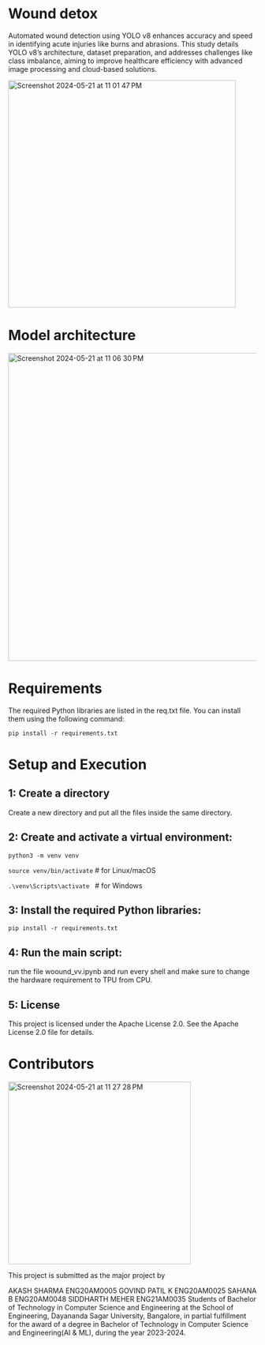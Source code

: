 
# Wound detox
Automated wound detection using YOLO v8 enhances accuracy and speed in identifying acute injuries like burns and abrasions. This study details YOLO v8’s architecture, dataset preparation, and addresses challenges like class imbalance, aiming to improve healthcare efficiency with advanced image processing and cloud-based solutions.


  <img width="461" alt="Screenshot 2024-05-21 at 11 01 47 PM" src="https://github.com/akashsharma-2002/Wound_detox/assets/73756172/819838ba-6e56-4d16-8e2f-e8488d761a56">


# Model architecture

<img width="624" alt="Screenshot 2024-05-21 at 11 06 30 PM" src="https://github.com/akashsharma-2002/Wound_detox/assets/73756172/ad6c98a0-923c-4801-8a0e-4aaa060b28ca">

# Requirements
The required Python libraries are listed in the req.txt file. You can install them using the following command:

```pip install -r requirements.txt```

# Setup and Execution

## 1: Create a directory

Create a new directory and put all the files inside the same directory.

## 2: Create and activate a virtual environment:

```python3 -m venv venv```


```source venv/bin/activate```  # for Linux/macOS


```.\venv\Scripts\activate ``` # for Windows

## 3: Install the required Python libraries:

```pip install -r requirements.txt```

## 4: Run the main script:

run the file woound_vv.ipynb and run every shell and make sure to change the hardware requirement to TPU from CPU.

## 5: License

This project is licensed under the Apache License 2.0. See the Apache License 2.0 file for details.

# Contributors

<img width="370" alt="Screenshot 2024-05-21 at 11 27 28 PM" src="https://github.com/akashsharma-2002/Wound_detox/assets/73756172/8cb8ced8-bcd1-47e8-ae70-cbdf86da8cef">


This project is submitted as the major project by

AKASH SHARMA     ENG20AM0005
GOVIND PATIL K   ENG20AM0025
SAHANA B         ENG20AM0048
SIDDHARTH MEHER  ENG21AM0035
Students of Bachelor of Technology in Computer Science and Engineering at the School of Engineering, Dayananda Sagar University, Bangalore, in partial fulfillment for the award of a degree in Bachelor of Technology in Computer Science and Engineering(AI & ML), during the year 2023-2024.


